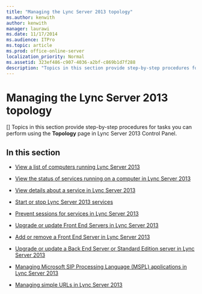 ```yaml
---
title: "Managing the Lync Server 2013 topology"
ms.author: kenwith
author: kenwith
manager: laurawi
ms.date: 11/17/2014
ms.audience: ITPro
ms.topic: article
ms.prod: office-online-server
localization_priority: Normal
ms.assetid: 323ef486-c907-4036-a2bf-c869b1d7f288
description: "Topics in this section provide step-by-step procedures for tasks you can perform using the Topology page in Lync Server 2013 Control Panel."
---
```


# Managing the Lync Server 2013 topology
[]
Topics in this section provide step-by-step procedures for tasks you can perform using the **Topology** page in Lync Server 2013 Control Panel. 
  
## In this section

- [View a list of computers running Lync Server 2013](view-a-list-of-computers-running-lync-server-2013.md)
    
- [View the status of services running on a computer in Lync Server 2013](view-the-status-of-services-running-on-a-computer.md)
    
- [View details about a service in Lync Server 2013](view-details-about-a-service.md)
    
- [Start or stop Lync Server 2013 services](start-or-stop-lync-server-2013-services.md)
    
- [Prevent sessions for services in Lync Server 2013](prevent-sessions-for-services.md)
    
- [Upgrade or update Front End Servers in Lync Server 2013](upgrade-or-update-front-end-servers.md)
    
- [Add or remove a Front End Server in Lync Server 2013](add-or-remove-a-front-end-server.md)
    
- [Upgrade or update a Back End Server or Standard Edition server in Lync Server 2013](upgrade-or-update-a-back-end-server-or-standard-edition-server.md)
    
- [Managing Microsoft SIP Processing Language (MSPL) applications in Lync Server 2013](managing-microsoft-sip-processing-language-mspl-applications.md)
    
- [Managing simple URLs in Lync Server 2013](managing-simple-urls.md)
    

